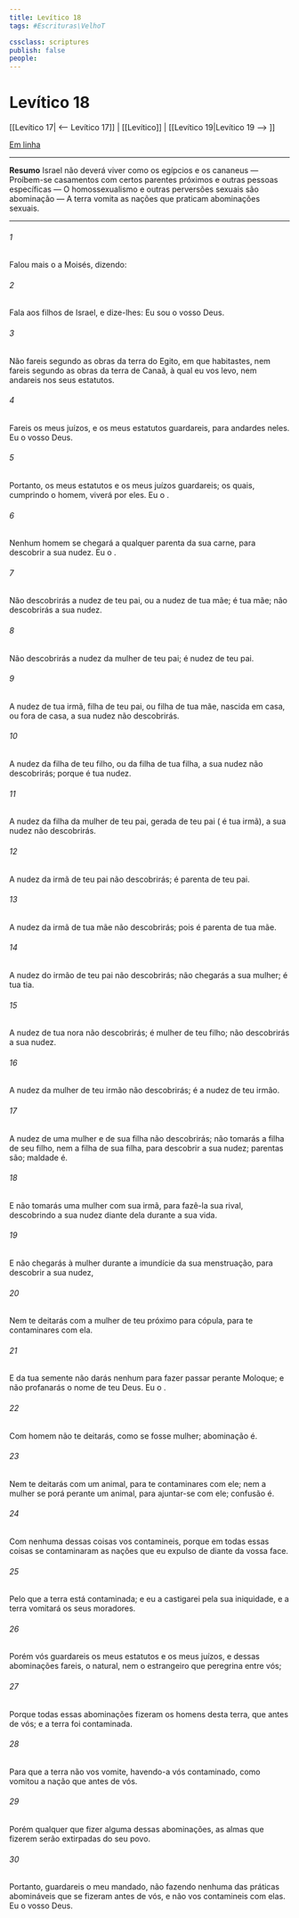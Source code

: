 ```yaml
---
title: Levítico 18
tags: #Escrituras\VelhoT

cssclass: scriptures
publish: false
people:
---
```


# Levítico 18
[[Levítico 17| <-- Levítico 17]] | [[Levítico]] | [[Levítico 19|Levítico 19 --> ]]

[Em linha](https://churchofjesuschrist.org/study/scriptures/ot/lev/18?lang=por)

---
__Resumo__
Israel não deverá viver como os egípcios e os cananeus — Proíbem-se casamentos com certos parentes próximos e outras pessoas específicas — O homossexualismo e outras perversões sexuais são abominação — A terra vomita as nações que praticam abominações sexuais.

---
###### 1 
Falou mais o  a Moisés, dizendo:

###### 2 
Fala aos filhos de Israel, e dize-lhes: Eu sou o  vosso Deus.

###### 3 
Não fareis segundo as obras da terra do Egito, em que habitastes, nem fareis segundo as obras da terra de Canaã, à qual eu vos levo, nem andareis nos seus estatutos.

###### 4 
Fareis  os meus juízos, e os meus estatutos guardareis, para andardes neles. Eu  o  vosso Deus.

###### 5 
Portanto, os meus estatutos e os meus juízos guardareis; os quais, cumprindo o homem, viverá por eles. Eu  o .

###### 6 
Nenhum homem se chegará a qualquer parenta da sua carne, para descobrir a sua nudez. Eu  o .

###### 7 
Não descobrirás a nudez de teu pai, ou a nudez de tua mãe;  é tua mãe; não descobrirás a sua nudez.

###### 8 
Não descobrirás a nudez da mulher de teu pai; é nudez de teu pai.

###### 9 
A nudez de tua irmã, filha de teu pai, ou filha de tua mãe, nascida em casa, ou fora de casa, a sua nudez não descobrirás.

###### 10 
A nudez da filha de teu filho, ou da filha de tua filha, a sua nudez não descobrirás; porque  é tua nudez.

###### 11 
A nudez da filha da mulher de teu pai, gerada de teu pai ( é tua irmã), a sua nudez não descobrirás.

###### 12 
A nudez da irmã de teu pai não descobrirás;  é parenta de teu pai.

###### 13 
A nudez da irmã de tua mãe não descobrirás; pois  é parenta de tua mãe.

###### 14 
A nudez do irmão de teu pai não descobrirás; não chegarás a sua mulher;  é tua tia.

###### 15 
A nudez de tua nora não descobrirás;  é mulher de teu filho; não descobrirás a sua nudez.

###### 16 
A nudez da mulher de teu irmão não descobrirás; é a nudez de teu irmão.

###### 17 
A nudez de uma mulher e de sua filha não descobrirás; não tomarás a filha de seu filho, nem a filha de sua filha, para descobrir a sua nudez; parentas são; maldade é.

###### 18 
E não tomarás uma mulher com sua irmã, para fazê-la sua rival, descobrindo a sua nudez diante dela durante a sua vida.

###### 19 
E não chegarás à mulher durante a imundície da sua menstruação, para descobrir a sua nudez,

###### 20 
Nem te deitarás com a mulher de teu próximo para cópula, para te contaminares com ela.

###### 21 
E da tua semente não darás nenhum para fazer passar  perante Moloque; e não profanarás o nome de teu Deus. Eu  o .

###### 22 
Com homem não te deitarás, como se fosse mulher; abominação é.

###### 23 
Nem te deitarás com um animal, para te contaminares com ele; nem a mulher se porá perante um animal, para ajuntar-se com ele; confusão é.

###### 24 
Com nenhuma dessas coisas vos contamineis, porque em todas essas coisas se contaminaram as nações que eu expulso de diante da vossa face.

###### 25 
Pelo que a terra está contaminada; e eu a castigarei pela sua iniquidade, e a terra vomitará os seus moradores.

###### 26 
Porém vós guardareis os meus estatutos e os meus juízos, e  dessas abominações fareis,  o natural, nem o estrangeiro que peregrina entre vós;

###### 27 
Porque todas essas abominações fizeram os homens desta terra, que  antes de vós; e a terra foi contaminada.

###### 28 
Para que a terra não vos vomite, havendo-a vós contaminado, como vomitou a nação que  antes de vós.

###### 29 
Porém qualquer que fizer alguma dessas abominações, as almas que  fizerem serão extirpadas do seu povo.

###### 30 
Portanto, guardareis o meu mandado, não fazendo nenhuma das práticas abomináveis que se fizeram antes de vós, e não vos contamineis com elas. Eu  o  vosso Deus.

